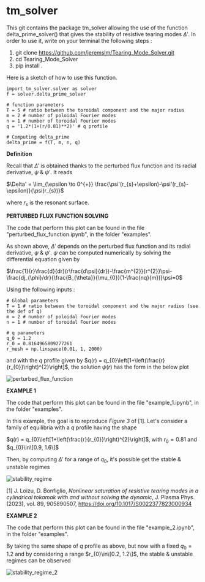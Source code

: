 # tm_solver
This git contains the package tm_solver allowing the use of the function delta_prime_solver() that gives the stability of resistive tearing modes $\Delta'$. 
In order to use it, write on your terminal the following steps :
1. git clone https://github.com/jeremslm/Tearing_Mode_Solver.git
2. cd Tearing_Mode_Solver
3. pip install . 

Here is a sketch of how to use this function. 

```
import tm_solver.solver as solver
f = solver.delta_prime_solver

# function parameters
T = 5 # ratio between the toroidal component and the major radius
m = 2 # number of poloidal Fourier modes
n = 1 # number of toroidal Fourier modes
q = '1.2*(1+(r/0.81)**2)' # q profile

# Computing delta_prime
delta_prime = f(T, m, n, q) 
```

$\textbf{Definition}$

Recall that $\Delta'$ is obtained thanks to the perturbed flux function and its radial derivative, $\psi$ & $\psi'$. It reads 

$\Delta' = \lim_{\epsilon \to 0^{+}} \frac{\psi'(r_{s}+\epsilon)-\psi'(r_{s}-\epsilon)}{\psi(r_{s})}$

where $r_{s}$ is the resonant surface.

$\textbf{PERTURBED FLUX FUNCTION SOLVING}$

The code that perform this plot can be found in the file "perturbed_flux_function.ipynb", in the folder "examples".

As shown above, $\Delta'$ depends on the perturbed flux function and its radial derivative, $\psi$ & $\psi'$. $\psi$ can be computed numerically by solving the differential equation given by 

$\frac{1}{r}\frac{d}{dr}(r\frac{d\psi}{dr})-\frac{m^{2}}{r^{2}}\psi-\frac{dj_{\phi}/dr}{\frac{B_{\theta}}{\mu_{0}}(1-\frac{nq}{m})}\psi=0$

Using the following inputs :

```
# Global parameters
T = 1 # ratio between the toroidal component and the major radius (see the def of q)
m = 2 # number of poloidal Fourier modes
n = 1 # number of toroidal Fourier modes

# q parameters
q_0 = 1.2
r_0 = 0.8164965809277261
r_mesh = np.linspace(0.01, 1, 2000)

```
and with the $q$ profile given by $q(r) = q_{0}\left[1+\left(\frac{r}{r_{0}}\right)^{2}\right]$, the solution $\psi(r)$ has the form in the below plot


![perturbed_flux_function](https://github.com/jeremslm/Tearing_Mode_Solver/assets/130314261/c7cfd189-4727-42c9-b3c7-3eb68a1b7e72)


$\textbf{EXAMPLE 1}$

The code that perform this plot can be found in the file "example_1.ipynb", in the folder "examples".

In this example, the goal is to reproduce *Figure 3* of [1]. Let's consider a family of equilibria with a $q$ profile having the shape 

$q(r) = q_{0}\left[1+\left(\frac{r}{r_{0}}\right)^{2}\right]$, with $r_{0}=0.81$ and $q_{0}\in\[0.9, 1.6\]$

Then, by computing $\Delta'$ for a range of $q_{0}$, it's possible get the stable & unstable regimes 

![stability_regime](https://github.com/jeremslm/Tearing_Mode_Solver/assets/130314261/ee483fd4-31e7-452e-ad91-2d17e605e51c)

[1] J. Loizu, D. Bonfiglio, *Nonlinear saturation of resistive tearing modes in a cylindrical tokamak with and without solving the dynamic*, J. Plasma Phys. (2023), vol. 89, 905890507, https://doi.org/10.1017/S0022377823000934

$\textbf{EXAMPLE 2}$

The code that perform this plot can be found in the file "example_2.ipynb", in the folder "examples".

By taking the same shape of $q$ profile as above, but now with a fixed $q_{0} = 1.2$ and by considering a range $r_{0}\in\[0.2, 1.2\]$, the stable & unstable regimes can be observed

![stability_regime_2](https://github.com/jeremslm/Tearing_Mode_Solver/assets/130314261/4de99892-6ffe-4b43-9f83-cbb1f0716aaf)

